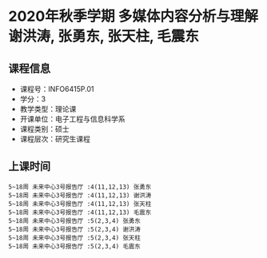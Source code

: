 # 2020年秋季学期 多媒体内容分析与理解 谢洪涛, 张勇东, 张天柱, 毛震东






## 课程信息

- 课程号：INFO6415P.01
- 学分：3
- 教学类型：理论课
- 开课单位：电子工程与信息科学系
- 课程类别：硕士
- 课程层次：研究生课程

## 上课时间

```
5~18周 未来中心3号报告厅 :4(11,12,13) 张勇东
5~18周 未来中心3号报告厅 :4(11,12,13) 谢洪涛
5~18周 未来中心3号报告厅 :4(11,12,13) 张天柱
5~18周 未来中心3号报告厅 :4(11,12,13) 毛震东
5~18周 未来中心3号报告厅 :5(2,3,4) 张勇东
5~18周 未来中心3号报告厅 :5(2,3,4) 谢洪涛
5~18周 未来中心3号报告厅 :5(2,3,4) 张天柱
5~18周 未来中心3号报告厅 :5(2,3,4) 毛震东
```

